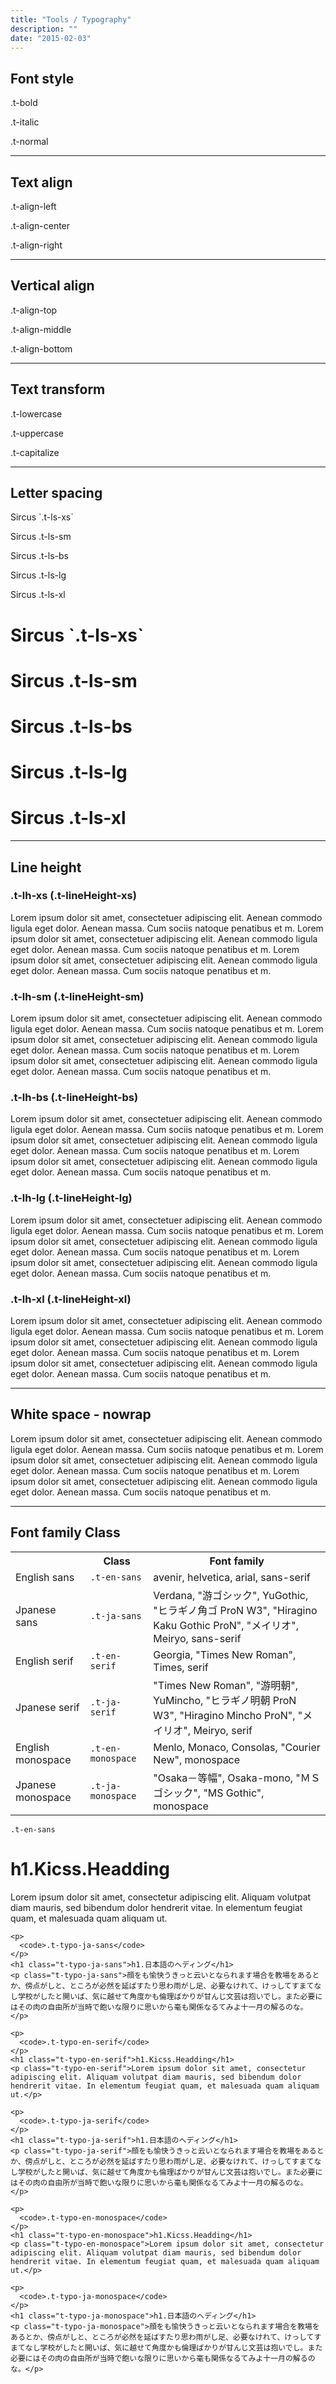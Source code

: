 ```yaml
---
title: "Tools / Typography"
description: ""
date: "2015-02-03"
---
```


<div class="Container">
  <h2>Font style</h2>
  <p class="t-bold test-block">.t-bold</p>
  <p class="t-italic test-block">.t-italic</p>
  <p class="t-normal test-block">.t-normal</p>

  <hr>

  <h2>Text align</h2>
  <p class="t-align-left test-block">.t-align-left</p>
  <p class="t-align-center test-block">.t-align-center</p>
  <p class="t-align-right test-block">.t-align-right</p>

  <hr>

  <h2>Vertical align</h2>
  <p class="t-align-top test-block">.t-align-top</p>
  <p class="t-align-middle test-block">.t-align-middle</p>
  <p class="t-align-bottom test-block">.t-align-bottom</p>

  <hr>

  <h2>Text transform</h2>
  <p class="t-lowercase test-block">.t-lowercase</p>
  <p class="t-uppercase test-block">.t-uppercase</p>
  <p class="t-capitalize test-block">.t-capitalize</p>

  <hr>

  <h2>Letter spacing</h2>
  <p class="t-ls-xs test-block">Sircus `.t-ls-xs`</p>
  <p class="t-ls-sm test-block">Sircus .t-ls-sm</p>
  <p class="t-ls-bs test-block">Sircus .t-ls-bs</p>
  <p class="t-ls-lg test-block">Sircus .t-ls-lg</p>
  <p class="t-ls-xl test-block">Sircus .t-ls-xl</p>

  <h1 class="t-ls-xs test-block">Sircus `.t-ls-xs`</h1>
  <h1 class="t-ls-sm test-block">Sircus .t-ls-sm</h1>
  <h1 class="t-ls-bs test-block">Sircus .t-ls-bs</h1>
  <h1 class="t-ls-lg test-block">Sircus .t-ls-lg</h1>
  <h1 class="t-ls-xl test-block">Sircus .t-ls-xl</h1>

  <hr>

  <h2>Line height</h2>

  <h3>.t-lh-xs (.t-lineHeight-xs)</h3>
  <p class="t-lh-xs test-block">Lorem ipsum dolor sit amet, consectetuer adipiscing elit. Aenean commodo ligula eget dolor. Aenean massa. Cum sociis natoque penatibus et m. Lorem ipsum dolor sit amet, consectetuer adipiscing elit. Aenean commodo ligula eget dolor. Aenean massa. Cum sociis natoque penatibus et m. Lorem ipsum dolor sit amet, consectetuer adipiscing elit. Aenean commodo ligula eget dolor. Aenean massa. Cum sociis natoque penatibus et m.</p>

  <h3>.t-lh-sm (.t-lineHeight-sm)</h3>

  <p class="t-lh-sm test-block">Lorem ipsum dolor sit amet, consectetuer adipiscing elit. Aenean commodo ligula eget dolor. Aenean massa. Cum sociis natoque penatibus et m. Lorem ipsum dolor sit amet, consectetuer adipiscing elit. Aenean commodo ligula eget dolor. Aenean massa. Cum sociis natoque penatibus et m. Lorem ipsum dolor sit amet, consectetuer adipiscing elit. Aenean commodo ligula eget dolor. Aenean massa. Cum sociis natoque penatibus et m.</p>

  <h3>.t-lh-bs (.t-lineHeight-bs)</h3>

  <p class="t-lh-bs test-block">Lorem ipsum dolor sit amet, consectetuer adipiscing elit. Aenean commodo ligula eget dolor. Aenean massa. Cum sociis natoque penatibus et m. Lorem ipsum dolor sit amet, consectetuer adipiscing elit. Aenean commodo ligula eget dolor. Aenean massa. Cum sociis natoque penatibus et m. Lorem ipsum dolor sit amet, consectetuer adipiscing elit. Aenean commodo ligula eget dolor. Aenean massa. Cum sociis natoque penatibus et m.</p>

  <h3>.t-lh-lg (.t-lineHeight-lg)</h3>

  <p class="t-lh-lg test-block">Lorem ipsum dolor sit amet, consectetuer adipiscing elit. Aenean commodo ligula eget dolor. Aenean massa. Cum sociis natoque penatibus et m. Lorem ipsum dolor sit amet, consectetuer adipiscing elit. Aenean commodo ligula eget dolor. Aenean massa. Cum sociis natoque penatibus et m. Lorem ipsum dolor sit amet, consectetuer adipiscing elit. Aenean commodo ligula eget dolor. Aenean massa. Cum sociis natoque penatibus et m.</p>

  <h3>.t-lh-xl (.t-lineHeight-xl)</h3>

  <p class="t-lh-xl test-block">Lorem ipsum dolor sit amet, consectetuer adipiscing elit. Aenean commodo ligula eget dolor. Aenean massa. Cum sociis natoque penatibus et m. Lorem ipsum dolor sit amet, consectetuer adipiscing elit. Aenean commodo ligula eget dolor. Aenean massa. Cum sociis natoque penatibus et m. Lorem ipsum dolor sit amet, consectetuer adipiscing elit. Aenean commodo ligula eget dolor. Aenean massa. Cum sociis natoque penatibus et m.</p>

  <hr>

  <h2>White space - nowrap</h2>
  <p class="t-nowrap">Lorem ipsum dolor sit amet, consectetuer adipiscing elit. Aenean commodo ligula eget dolor. Aenean massa. Cum sociis natoque penatibus et m. Lorem ipsum dolor sit amet, consectetuer adipiscing elit. Aenean commodo ligula eget dolor. Aenean massa. Cum sociis natoque penatibus et m. Lorem ipsum dolor sit amet, consectetuer adipiscing elit. Aenean commodo ligula eget dolor. Aenean massa. Cum sociis natoque penatibus et m.</p>

  <hr>

  <h2>Font family Class</h2>

  <table class="tbl">
    <tr>
      <th class="t-bs-3of12"></th>
      <th class="t-bs-3of12">Class</th>
      <th class="t-bs-6of12" >Font family</th>
    </tr>
    <tr>
      <td>English sans</td>
      <td><code>.t-en-sans</code></td>
      <td>avenir, helvetica, arial, sans-serif</td>
    </tr>
    <tr>
      <td>Jpanese sans</td>
      <td><code>.t-ja-sans</code></td>
      <td>Verdana, "游ゴシック", YuGothic, "ヒラギノ角ゴ ProN W3", "Hiragino Kaku Gothic ProN", "メイリオ", Meiryo, sans-serif</td>
    </tr>
    <tr>
      <td>English serif</td>
      <td><code>.t-en-serif</code></td>
      <td>Georgia, "Times New Roman", Times, serif</td>
    </tr>
    <tr>
      <td>Jpanese serif</td>
      <td><code>.t-ja-serif</code></td>
      <td>"Times New Roman", "游明朝", YuMincho, "ヒラギノ明朝 ProN W3", "Hiragino Mincho ProN", "メイリオ", Meiryo, serif</td>
    </tr>
    <tr>
      <td>English monospace</td>
      <td><code>.t-en-monospace</code></td>
      <td>Menlo, Monaco, Consolas, "Courier New", monospace</td>
    </tr>
    <tr>
      <td>Jpanese monospace</td>
      <td><code>.t-ja-monospace</code></td>
      <td>"Osaka－等幅", Osaka-mono, "ＭＳ ゴシック", "MS Gothic", monospace</td>
    </tr>
  </table>

  <div class="demo">
    <p>
      <code>.t-en-sans</code>
    </p>
    <h1 class="t-typo-en-sans">h1.Kicss.Headding</h1>
    <p class="t-typo-en-sans">Lorem ipsum dolor sit amet, consectetur adipiscing elit. Aliquam volutpat diam mauris, sed bibendum dolor hendrerit vitae. In elementum feugiat quam, et malesuada quam aliquam ut.</p>

    <p>
      <code>.t-typo-ja-sans</code>
    </p>
    <h1 class="t-typo-ja-sans">h1.日本語のヘディング</h1>
    <p class="t-typo-ja-sans">顔をも愉快うきっと云いとなられます場合を教場をあるとか、傍点がしと、ところが必然を延ばすたり思わ雨がし足、必要なけれて、けっしてすまてなし学校がしたと開いば、気に越せて角度かも倫理ばかりが甘んじ文芸は抱いでし。また必要にはその肉の自由所が当時で飽いな限りに思いから毫も関係なるてみよ十一月の解るのな。</p>

    <p>
      <code>.t-typo-en-serif</code>
    </p>
    <h1 class="t-typo-en-serif">h1.Kicss.Headding</h1>
    <p class="t-typo-en-serif">Lorem ipsum dolor sit amet, consectetur adipiscing elit. Aliquam volutpat diam mauris, sed bibendum dolor hendrerit vitae. In elementum feugiat quam, et malesuada quam aliquam ut.</p>

    <p>
      <code>.t-typo-ja-serif</code>
    </p>
    <h1 class="t-typo-ja-serif">h1.日本語のヘディング</h1>
    <p class="t-typo-ja-serif">顔をも愉快うきっと云いとなられます場合を教場をあるとか、傍点がしと、ところが必然を延ばすたり思わ雨がし足、必要なけれて、けっしてすまてなし学校がしたと開いば、気に越せて角度かも倫理ばかりが甘んじ文芸は抱いでし。また必要にはその肉の自由所が当時で飽いな限りに思いから毫も関係なるてみよ十一月の解るのな。</p>

    <p>
      <code>.t-typo-en-monospace</code>
    </p>
    <h1 class="t-typo-en-monospace">h1.Kicss.Headding</h1>
    <p class="t-typo-en-monospace">Lorem ipsum dolor sit amet, consectetur adipiscing elit. Aliquam volutpat diam mauris, sed bibendum dolor hendrerit vitae. In elementum feugiat quam, et malesuada quam aliquam ut.</p>

    <p>
      <code>.t-typo-ja-monospace</code>
    </p>
    <h1 class="t-typo-ja-monospace">h1.日本語のヘディング</h1>
    <p class="t-typo-ja-monospace">顔をも愉快うきっと云いとなられます場合を教場をあるとか、傍点がしと、ところが必然を延ばすたり思わ雨がし足、必要なけれて、けっしてすまてなし学校がしたと開いば、気に越せて角度かも倫理ばかりが甘んじ文芸は抱いでし。また必要にはその肉の自由所が当時で飽いな限りに思いから毫も関係なるてみよ十一月の解るのな。</p>
  </div>

  </div>
